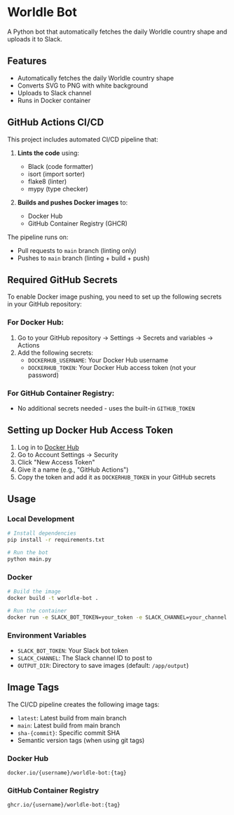 # Worldle Bot

A Python bot that automatically fetches the daily Worldle country shape and uploads it to Slack.

## Features

- Automatically fetches the daily Worldle country shape
- Converts SVG to PNG with white background
- Uploads to Slack channel
- Runs in Docker container

## GitHub Actions CI/CD

This project includes automated CI/CD pipeline that:

1. **Lints the code** using:
   - Black (code formatter)
   - isort (import sorter)
   - flake8 (linter)
   - mypy (type checker)

2. **Builds and pushes Docker images** to:
   - Docker Hub
   - GitHub Container Registry (GHCR)

The pipeline runs on:
- Pull requests to `main` branch (linting only)
- Pushes to `main` branch (linting + build + push)

## Required GitHub Secrets

To enable Docker image pushing, you need to set up the following secrets in your GitHub repository:

### For Docker Hub:
1. Go to your GitHub repository → Settings → Secrets and variables → Actions
2. Add the following secrets:
   - `DOCKERHUB_USERNAME`: Your Docker Hub username
   - `DOCKERHUB_TOKEN`: Your Docker Hub access token (not your password)

### For GitHub Container Registry:
- No additional secrets needed - uses the built-in `GITHUB_TOKEN`

## Setting up Docker Hub Access Token

1. Log in to [Docker Hub](https://hub.docker.com/)
2. Go to Account Settings → Security
3. Click "New Access Token"
4. Give it a name (e.g., "GitHub Actions")
5. Copy the token and add it as `DOCKERHUB_TOKEN` in your GitHub secrets

## Usage

### Local Development

```bash
# Install dependencies
pip install -r requirements.txt

# Run the bot
python main.py
```

### Docker

```bash
# Build the image
docker build -t worldle-bot .

# Run the container
docker run -e SLACK_BOT_TOKEN=your_token -e SLACK_CHANNEL=your_channel worldle-bot
```

### Environment Variables

- `SLACK_BOT_TOKEN`: Your Slack bot token
- `SLACK_CHANNEL`: The Slack channel ID to post to
- `OUTPUT_DIR`: Directory to save images (default: `/app/output`)

## Image Tags

The CI/CD pipeline creates the following image tags:

- `latest`: Latest build from main branch
- `main`: Latest build from main branch
- `sha-{commit}`: Specific commit SHA
- Semantic version tags (when using git tags)

### Docker Hub
```
docker.io/{username}/worldle-bot:{tag}
```

### GitHub Container Registry
```
ghcr.io/{username}/worldle-bot:{tag}
```
